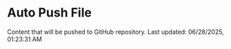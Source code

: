 # Auto Push File

Content that will be pushed to GitHub repository.
Last updated: 06/28/2025, 01:23:31 AM